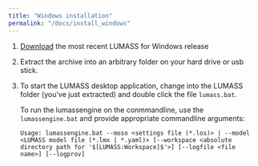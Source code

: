 ```yaml
---
title: "Windows installation"
permalink: "/docs/install_windows"
---
```


1. [Download](https://github.com/manaakiwhenua/LUMASS/releases) the most recent LUMASS for Windows release

2. Extract the archive into an arbitrary folder on your hard drive or usb stick.

3. To start the LUMASS desktop application, change into the LUMASS folder (you've just extracted) and double click the file `lumass.bat`.

   To run the lumassengine on the conmmandline, use the `lumassengine.bat` and provide appropriate commandline arguments:

   ```
   Usage: lumassengine.bat --moso <settings file (*.los)> | --model 
   <LUMASS model file (*.lmx | *.yaml)> [--workspace <absolute 
   directory path for '$[LUMASS:Workspace]$'>] [--logfile <file 
   name>] [--logprov]
   ```
